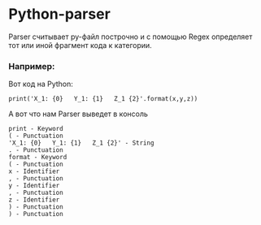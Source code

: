 # Python-parser
Parser считывает py-файл построчно и с помощью Regex определяет тот или иной фрагмент кода к категории.
### Например:
Вот код на Python:
```
print('X_1: {0}   Y_1: {1}   Z_1 {2}'.format(x,y,z))
```

А вот что нам Parser выведет в консоль

```
print - Keyword
( - Punctuation
'X_1: {0}   Y_1: {1}   Z_1 {2}' - String
. - Punctuation
format - Keyword
( - Punctuation
x - Identifier
, - Punctuation
y - Identifier
, - Punctuation
z - Identifier
) - Punctuation
) - Punctuation
```
